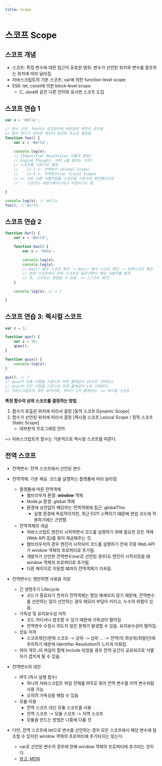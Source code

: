 ```yaml
---
title: Scope
---
```


# 스코프 Scope

## 스코프 개념
- 스코프: 특정 변수에 대한 접근이 유효한 범위. 변수가 선언된 위치와 변수를 참조하는 위치에 따라 달라짐.
- 자바스크립트의 기본 스코프: var에 의한 function-level scope
- ES6: let, const에 의한 block-level scope
  - C, Java와 같은 다른 언어와 유사한 스코프 도입

## 스코프 연습 1
```js
var x = 'Hello';

// 함수 선언: foo라는 참조변수에 바인딩된 메모리 공간에
// 함수 바디가 위치한 메모리 공간의 주소값 할당됨
function foo() { 
    var x = 'World';

    console.log(x);
    // [Identifier Resolution 식별자 결정]
    // Engine Thought: 어떤 x를 말하는 거지?
    // 스코프를 기준으로 결정
    //    ln 1 x: 전역변수 (Global Scope)
    //    ln 6 x: 지역변수/var (Local Scope)
    // => 서로 다른 식별자임을 스코프를 기준으로 판단했으므로
    //    스코프는 네임스페이스라고 지칭되기도 함

}

console.log(x); // Hello
foo(); // World
```

## 스코프 연습 2
```js
function bar() { 
    var x = 'World';

    function baz() {
        var x = 'Haha';

        console.log(x);
        console.log(y);
        // baz() 함수 스코프 확인 -> bar() 함수 스코프 확인 -> 전역스코프 확인
        // 현재 스코프에서 상위 스코프로 올라가면서 해당 식별자를 탐색
        // 즉, 스코프는 중첩될 수 있음. => [스코프 체인]
    }

    console.log(x); // x ?

}
```

## 스코프 연습 3: 렉시컬 스코프
```js
var z = 1;

function qux() {
    var z = 10;
    quux();
}

function quux() {
    console.log(z);
}

qux(); // ?
// quux의 호출 시점을 기준으로 하면 출력값이 10으로 기대되고,
// quux의 선언 시점을 기준으로 하면 출력값이 1로 기대된다.
// 자바스크립트의 경우 후자이며, 따라서 1이 출력된다. => 렉시컬 스코프
```

**특정 함수의 상위 스코프를 결정하는 방법**
1. 함수가 호출된 위치에 따라서 결정 [동적 스코프 Dynamic Scope]
2. 함수가 선언된 위치에 따라서 결정 [렉시컬 스코프 Lexical Scope / 정적 스코프 Static Scope]
    - 대부분의 프로그래밍 언어

=> 자바스크립트의 함수는 기본적으로 렉시컬 스코프를 따른다.

## 전역 스코프
- 전역변수: 전역 스코프에서 선언된 변수

- 전역객체: 기본 제공. 코드를 실행하는 플랫폼에 따라 달라짐
  - 플랫폼에 따른 전역객체
    - 웹브라우저 환경: **window** 객체
    - Node.js 환경: global 객체
    - 환경에 상관없이 해당하는 전역객체에 접근: globalThis
      - 실행 환경에 독립적이지만, 최근 ES11 스펙이기 떄문에 현업 코드에 적용하기에는 곤란함.
  - 전역객체의 개념
    - 자바스크립트 엔진이 시작하면서 코드를 실행하기 위해 필요한 모든 객체(Web API 등)를 묶어 제공해주는 것.
    - 웹브라우저의 경우 엔진이 시작되어 코드를 실행하기 전에 각종 Web API가 window 객체의 프로퍼티로 추가됨.
    - 개발자가 선언한 전역변수(var로 선언된 경우)도 엔진이 시작되었을 떄 window 객체의 프로퍼티로 추가됨.
    - 다른 페이지로 이동할 떄까지 전역객체가 지속됨.

- 전역변수는 웬만하면 사용을 지양
  - 긴 생명주기 Lifecycle
    - 코드가 종료되기 전까지 전역객체는 할당 해제되지 않기 때문에, 전역변수를 선언하는 많이 선언하는 경우 메모리 부담이 커지고, 누수의 위험이 있음.
  - 가독성 및 유지보수성 저하
    - 코드 어디서나 참조할 수 있기 때문에 가독성이 떨어짐
    - 전역변수 수정시 의도치 않은 문제가 발생할 수 있음. 유지보수성이 떨어짐.
  - 성능 저하
    - 스코프체인(현재 스코프 -> 상위 -> 상위 ... -> 전역)의 최상위(최말단)에 위치하기 때문에 Identifier Resolution이 느리게 이뤄짐.
  - 여러 개의 JS 파일이 함께 Include 되었을 경우 전역 공간이 공유되므로 식별자가 겹치게 될 수 있음.

- 전역변수의 대안
  - IIFE (즉시 실행 함수)
    - 하나의 자바스크립트 파일 전체를 IIFE로 묶어 전역 변수를 지역 변수처럼 사용 가능
    - 오히려 가독성을 해칠 수 있음
  - 모듈 이용
    - 전역 스코프 대신 모듈 스코프를 사용
    - 전역 스코프 -> 모듈 스코프 -> 지역 스코프
    - 모듈을 만드는 방법은 나중에 다룰 것

- 다만, 전역 스코프에 let으로 변수를 선언하는 경우 모든 스코프에서 해당 변수에 참조할 수 있지만 window 객체의 프로퍼티에 추가되지는 않는다.
  - var로 선언된 변수의 경우에 한해 window 객체의 프로퍼티에 추가되는 것이다.
  - [참고: MDN](https://developer.mozilla.org/ko/docs/Web/JavaScript/Reference/Statements/let#:~:text=const%EC%99%80%20%EB%A7%88%EC%B0%AC%EA%B0%80%EC%A7%80%EB%A1%9C%20let%20%EC%97%AD%EC%8B%9C%20%EC%A0%84%EC%97%AD%20%EB%B2%94%EC%9C%84%20%EC%84%A0%EC%96%B8%EC%97%90%20%EC%82%AC%EC%9A%A9(%EC%B5%9C%EC%83%81%EC%9C%84%20%EC%8A%A4%EC%BD%94%ED%94%84%20%EC%84%A0%EC%96%B8)%ED%95%B4%EB%8F%84%20window%20%EA%B0%9D%EC%B2%B4%EC%97%90%20%EC%83%88%EB%A1%9C%EC%9A%B4%20%EC%86%8D%EC%84%B1%EC%9D%84%20%EC%B6%94%EA%B0%80%ED%95%98%EC%A7%80%20%EC%95%8A%EC%8A%B5%EB%8B%88%EB%8B%A4.)